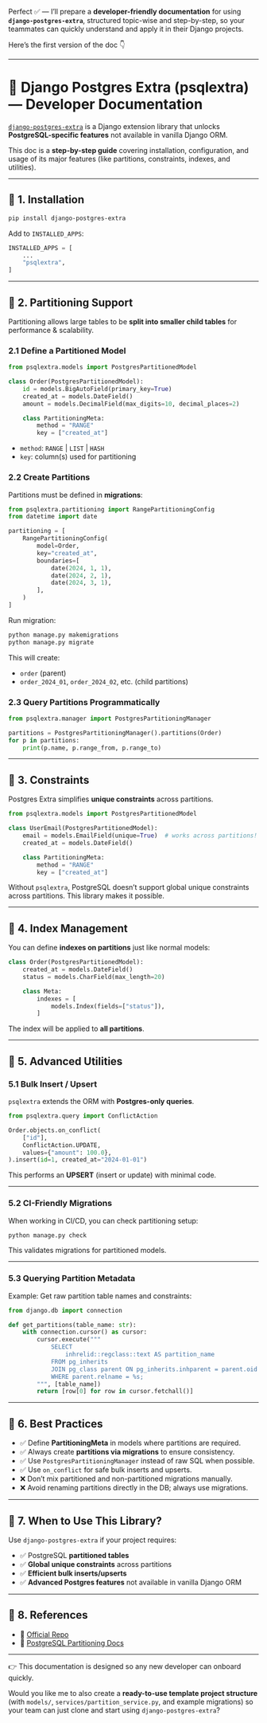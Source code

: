 Perfect ✅ — I’ll prepare a **developer-friendly documentation** for using **`django-postgres-extra`**, structured topic-wise and step-by-step, so your teammates can quickly understand and apply it in their Django projects.

Here’s the first version of the doc 👇

---

# 📘 Django Postgres Extra (psqlextra) — Developer Documentation

[`django-postgres-extra`](https://github.com/SectorLabs/django-postgres-extra) is a Django extension library that unlocks **PostgreSQL-specific features** not available in vanilla Django ORM.

This doc is a **step-by-step guide** covering installation, configuration, and usage of its major features (like partitions, constraints, indexes, and utilities).

---

## 🔹 1. Installation

```bash
pip install django-postgres-extra
```

Add to `INSTALLED_APPS`:

```python
INSTALLED_APPS = [
    ...
    "psqlextra",
]
```

---

## 🔹 2. Partitioning Support

Partitioning allows large tables to be **split into smaller child tables** for performance & scalability.

### 2.1 Define a Partitioned Model

```python
from psqlextra.models import PostgresPartitionedModel

class Order(PostgresPartitionedModel):
    id = models.BigAutoField(primary_key=True)
    created_at = models.DateField()
    amount = models.DecimalField(max_digits=10, decimal_places=2)

    class PartitioningMeta:
        method = "RANGE"
        key = ["created_at"]
```

* `method`: `RANGE` | `LIST` | `HASH`
* `key`: column(s) used for partitioning

### 2.2 Create Partitions

Partitions must be defined in **migrations**:

```python
from psqlextra.partitioning import RangePartitioningConfig
from datetime import date

partitioning = [
    RangePartitioningConfig(
        model=Order,
        key="created_at",
        boundaries=[
            date(2024, 1, 1),
            date(2024, 2, 1),
            date(2024, 3, 1),
        ],
    )
]
```

Run migration:

```bash
python manage.py makemigrations
python manage.py migrate
```

This will create:

* `order` (parent)
* `order_2024_01`, `order_2024_02`, etc. (child partitions)

### 2.3 Query Partitions Programmatically

```python
from psqlextra.manager import PostgresPartitioningManager

partitions = PostgresPartitioningManager().partitions(Order)
for p in partitions:
    print(p.name, p.range_from, p.range_to)
```

---

## 🔹 3. Constraints

Postgres Extra simplifies **unique constraints** across partitions.

```python
from psqlextra.models import PostgresPartitionedModel

class UserEmail(PostgresPartitionedModel):
    email = models.EmailField(unique=True)  # works across partitions!
    created_at = models.DateField()

    class PartitioningMeta:
        method = "RANGE"
        key = ["created_at"]
```

Without `psqlextra`, PostgreSQL doesn’t support global unique constraints across partitions. This library makes it possible.

---

## 🔹 4. Index Management

You can define **indexes on partitions** just like normal models:

```python
class Order(PostgresPartitionedModel):
    created_at = models.DateField()
    status = models.CharField(max_length=20)

    class Meta:
        indexes = [
            models.Index(fields=["status"]),
        ]
```

The index will be applied to **all partitions**.

---

## 🔹 5. Advanced Utilities

### 5.1 Bulk Insert / Upsert

`psqlextra` extends the ORM with **Postgres-only queries**.

```python
from psqlextra.query import ConflictAction

Order.objects.on_conflict(
    ["id"],
    ConflictAction.UPDATE,
    values={"amount": 100.0},
).insert(id=1, created_at="2024-01-01")
```

This performs an **UPSERT** (insert or update) with minimal code.

---

### 5.2 CI-Friendly Migrations

When working in CI/CD, you can check partitioning setup:

```bash
python manage.py check
```

This validates migrations for partitioned models.

---

### 5.3 Querying Partition Metadata

Example: Get raw partition table names and constraints:

```python
from django.db import connection

def get_partitions(table_name: str):
    with connection.cursor() as cursor:
        cursor.execute("""
            SELECT
                inhrelid::regclass::text AS partition_name
            FROM pg_inherits
            JOIN pg_class parent ON pg_inherits.inhparent = parent.oid
            WHERE parent.relname = %s;
        """, [table_name])
        return [row[0] for row in cursor.fetchall()]
```

---

## 🔹 6. Best Practices

* ✅ Define **PartitioningMeta** in models where partitions are required.
* ✅ Always create **partitions via migrations** to ensure consistency.
* ✅ Use `PostgresPartitioningManager` instead of raw SQL when possible.
* ✅ Use `on_conflict` for safe bulk inserts and upserts.
* ❌ Don’t mix partitioned and non-partitioned migrations manually.
* ❌ Avoid renaming partitions directly in the DB; always use migrations.

---

## 🔹 7. When to Use This Library?

Use `django-postgres-extra` if your project requires:

* ✅ PostgreSQL **partitioned tables**
* ✅ **Global unique constraints** across partitions
* ✅ **Efficient bulk inserts/upserts**
* ✅ **Advanced Postgres features** not available in vanilla Django ORM

---

## 🔹 8. References

* 📖 [Official Repo](https://github.com/SectorLabs/django-postgres-extra)
* 🐘 [PostgreSQL Partitioning Docs](https://www.postgresql.org/docs/current/ddl-partitioning.html)

---

👉 This documentation is designed so any new developer can onboard quickly.

Would you like me to also create a **ready-to-use template project structure** (with `models/`, `services/partition_service.py`, and example migrations) so your team can just clone and start using `django-postgres-extra`?
